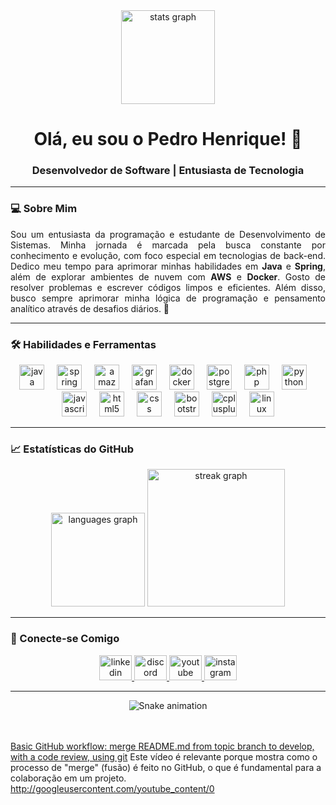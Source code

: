 <div align="center">
  <img src="https://github-readme-stats.vercel.app/api?username=phthedevx&hide_title=false&hide_rank=false&show_icons=true&include_all_commits=true&count_private=true&disable_animations=false&theme=dark&locale=en&hide_border=false" height="150" alt="stats graph" />
</div>

<div align="center">
  <h1>Olá, eu sou o Pedro Henrique! 👋</h1>
  <h3>Desenvolvedor de Software | Entusiasta de Tecnologia</h3>
</div>

---

### 💻 Sobre Mim

<p align="justify">
  Sou um entusiasta da programação e estudante de Desenvolvimento de Sistemas. Minha jornada é marcada pela busca constante por conhecimento e evolução, com foco especial em tecnologias de back-end. Dedico meu tempo para aprimorar minhas habilidades em <b>Java</b> e <b>Spring</b>, além de explorar ambientes de nuvem com <b>AWS</b> e <b>Docker</b>. Gosto de resolver problemas e escrever códigos limpos e eficientes. Além disso, busco sempre aprimorar minha lógica de programação e pensamento analítico através de desafios diários. 🚀
</p>

---

### 🛠️ Habilidades e Ferramentas

<div align="center">
  <img src="https://cdn.jsdelivr.net/gh/devicons/devicon/icons/java/java-original.svg" height="40" alt="java logo" />
  <img width="12" />
  <img src="https://cdn.jsdelivr.net/gh/devicons/devicon/icons/spring/spring-original.svg" height="40" alt="spring logo" />
  <img width="12" />
  <img src="https://cdn.jsdelivr.net/gh/devicons/devicon/icons/amazonwebservices/amazonwebservices-line-wordmark.svg" height="40" alt="amazonwebservices logo" />
  <img width="12" />
  <img src="https://cdn.jsdelivr.net/gh/devicons/devicon/icons/grafana/grafana-original.svg" height="40" alt="grafana logo" />
  <img width="12" />
  <img src="https://cdn.jsdelivr.net/gh/devicons/devicon/icons/docker/docker-plain-wordmark.svg" height="40" alt="docker logo" />
  <img width="12" />
  <img src="https://cdn.jsdelivr.net/gh/devicons/devicon/icons/postgresql/postgresql-original.svg" height="40" alt="postgresql logo" />
  <img width="12" />
  <img src="https://cdn.jsdelivr.net/gh/devicons/devicon/icons/php/php-original.svg" height="40" alt="php logo" />
  <img width="12" />
  <img src="https://cdn.jsdelivr.net/gh/devicons/devicon/icons/python/python-original.svg" height="40" alt="python logo" />
  <img width="12" />
  <img src="https://cdn.jsdelivr.net/gh/devicons/devicon/icons/javascript/javascript-original.svg" height="40" alt="javascript logo" />
  <img width="12" />
  <img src="https://cdn.jsdelivr.net/gh/devicons/devicon/icons/html5/html5-original.svg" height="40" alt="html5 logo" />
  <img width="12" />
  <img src="https://cdn.jsdelivr.net/gh/devicons/devicon/icons/css3/css3-original.svg" height="40" alt="css logo" />
  <img width="12" />
  <img src="https://cdn.jsdelivr.net/gh/devicons/devicon/icons/bootstrap/bootstrap-original.svg" height="40" alt="bootstrap logo" />
  <img width="12" />
  <img src="https://cdn.jsdelivr.net/gh/devicons/devicon/icons/cplusplus/cplusplus-original.svg" height="40" alt="cplusplus logo" />
  <img width="12" />
  <img src="https://cdn.jsdelivr.net/gh/devicons/devicon/icons/linux/linux-original.svg" height="40" alt="linux logo" />
</div>

---

### 📈 Estatísticas do GitHub

<div align="center">
  <img src="https://github-readme-stats.vercel.app/api/top-langs?username=phthedevx&locale=en&hide_title=false&layout=compact&card_width=320&langs_count=5&theme=dark&hide_border=false&order=2" height="150" alt="languages graph" />
  <img src="https://streak-stats.demolab.com?user=phthedevx&locale=en&mode=daily&theme=dark&hide_border=false&border_radius=5&order=3" height="220" alt="streak graph" />
</div>

---

### 🤝 Conecte-se Comigo

<div align="center">
  <a href="https://www.linkedin.com/in/phdevx/" target="_blank">
    <img src="https://raw.githubusercontent.com/maurodesouza/profile-readme-generator/master/src/assets/icons/social/linkedin/default.svg" width="52" height="40" alt="linkedin logo" />
  </a>
  <a href="https://discord.gg/c9H8xqVUFy" target="_blank">
    <img src="https://raw.githubusercontent.com/maurodesouza/profile-readme-generator/master/src/assets/icons/social/discord/default.svg" width="52" height="40" alt="discord logo" />
  </a>
  <a href="https://www.youtube.com/@phxqw" target="_blank">
    <img src="https://raw.githubusercontent.com/maurodesouza/profile-readme-generator/master/src/assets/icons/social/youtube/default.svg" width="52" height="40" alt="youtube logo" />
  </a>
  <a href="https://www.instagram.com/p.henriquezl/" target="_blank">
    <img src="https://raw.githubusercontent.com/maurodesouza/profile-readme-generator/master/src/assets/icons/social/instagram/default.svg" width="52" height="40" alt="instagram logo" />
  </a>
</div>

---

<div align="center">
  <img src="https://raw.githubusercontent.com/phthedevx/phthedevx/output/snake.svg" alt="Snake animation" />
</div>
<br>

<br clear="both">

[Basic GitHub workflow: merge README.md from topic branch to develop, with a code review, using git](https://www.youtube.com/watch?v=VexyXysb-BM)
Este vídeo é relevante porque mostra como o processo de "merge" (fusão) é feito no GitHub, o que é fundamental para a colaboração em um projeto.
http://googleusercontent.com/youtube_content/0
